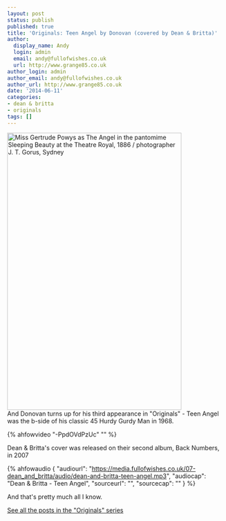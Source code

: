 ```yaml
---
layout: post
status: publish
published: true
title: 'Originals: Teen Angel by Donovan (covered by Dean & Britta)'
author:
  display_name: Andy
  login: admin
  email: andy@fullofwishes.co.uk
  url: http://www.grange85.co.uk
author_login: admin
author_email: andy@fullofwishes.co.uk
author_url: http://www.grange85.co.uk
date: '2014-06-11'
categories:
- dean & britta
- originals
tags: []
---
```

<p><a href="https://www.flickr.com/photos/statelibraryofnsw/4620310237" title="Miss Gertrude Powys as The Angel in the pantomime Sleeping Beauty at the Theatre Royal, 1886 / photographer J. T. Gorus, Sydney by State Library of New South Wales, on Flickr"><img class="aligncenter" src="https://farm4.staticflickr.com/3336/4620310237_25dcd918d6_z.jpg" width="403" height="640" alt="Miss Gertrude Powys as The Angel in the pantomime Sleeping Beauty at the Theatre Royal, 1886 / photographer J. T. Gorus, Sydney"></a><br />
And Donovan turns up for his third appearance in "Originals" - Teen Angel was the b-side of his classic 45 Hurdy Gurdy Man in 1968.<br />

{% ahfowvideo "-PpdOVdPzUc" "" %}

<p>Dean & Britta's cover was released on their second album, Back Numbers,  in 2007</p>

 {% ahfowaudio {
  "audiourl": "https://media.fullofwishes.co.uk/07-dean_and_britta/audio/dean-and-britta-teen-angel.mp3",
  "audiocap": "Dean & Britta - Teen Angel",
  "sourceurl": "",
  "sourcecap": ""
  } %}

<p>And that's pretty much all I know.</p>
<p><a href="/category/originals/" title="List: Originals">See all the posts in the "Originals" series</a></p>
